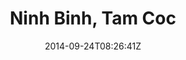 ---
title: "Ninh Binh, Tam Coc"
date: 2014-09-24T08:26:41Z
draft: false
description: ""
hasGallery: true
type: post
region: "Southeast Asia"
country: "Vietnam"
thumbnail: "ninh_binh-6.jpg"
---